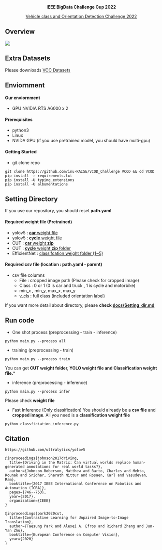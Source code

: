 <p align='center'>
    <b>IEEE BigData Challenge Cup 2022</b>
</p>
<p align='center'>
  <a href='https://vod2022.sekilab.global/'>Vehicle class and Orientation Detection Challenge 2022</a>
</p>

## Overview
<img src='https://github.com/inu-RAISE/VOD_Challenge/blob/master/pic/fig2.PNG?raw=true'></img>
## Extra Datasets

Please downloads <a href='https://fcav.engin.umich.edu/projects/driving-in-the-matrix'>VOC Datasets</a>

## Enviornment

#### Our enviornment
- GPU NVIDIA RTS A6000 x 2
#### Prerequisites
- python3
- Linux
- NVIDA GPU (if you use pretrained model, you should have multi-gpu)
#### Getting Started
- git clone repo
```
git clone https://github.com/inu-RAISE/VCOD_Challenge VCOD && cd VCOD
pip install -r requirements.txt
pip install -U typing_extensions
pip install -U albumentations
```
## Setting Directory
If you use our repository, you should reset **path.yaml**

#### Required weight file (Pretrained)
- yolov5 :  <a href='https://drive.google.com/file/d/1pvCgh97NLJ0qfZpq8tUnpyosqoqX1FRa/view?usp=sharing'>**car** weight file</a>
- yolov5 : <a href='https://drive.google.com/file/d/1520eFOqhCOyvWlXdQf9GusIHkLnIRMui/view?usp=sharing'>**cycle** weight file</a>
- CUT : <a href='https://drive.google.com/file/d/1JlkQxBHxHFDGxbWjq3KR2ReoRHWAQGMc/view?usp=sharing'>**car** weight **zip** </a>
- CUT : <a href='https://drive.google.com/file/d/1H8QdT-fOEj-BvlGgc8XFiMSsWROqbrt7/view?usp=sharing'>**cycle** weight **zip** folder</a>
- EfficientNet : <a href='https://drive.google.com/drive/folders/1uPxwFl5-Eq_-2AFvZNvZ_r_Awpx95ida?usp=sharing'>classifcation weight folder (1~5) </a>

#### Required csv file (location : path.yaml - parent)
- csv file columns
  - File : cropped image path (Please check for cropped image)
  - Class : 0 or 1 (0 is car and truck , 1 is cycle and motorbike)
  - min_x , min_y, max_x, max_y
  - v_cls : full class (included orientation label)

If you want more detail about directory, please **check <a href='https://github.com/inu-RAISE/VCOD_Challenge/blob/master/docs/Setting_Dir.md'>docs/Setting_dir.md</a>**


## Run code

- One shot process (preprocessing - train - inference)
 ```
 python main.py --process all 
```
- training (preprocessing - train)
```
python main.py --process train
```
You can get **CUT weight folder, YOLO weight file and Classification weight file.***
- inference (preprocessing - inference)
```
python main.py --process infer
```
Please check **weight file**
- Fast Inference (Only classification)
You should already be a **csv file** and **cropped image**. All you need is a **classification weight file**
```
python classficiation_inference.py
```
## Citation

```
https://github.com/ultralytics/yolov5

@inproceedings{johnson2017driving,
  title={Driving in the Matrix: Can virtual worlds replace human-generated annotations for real world tasks?},
  author={Johnson-Roberson, Matthew and Barto, Charles and Mehta, Rounak and Sridhar, Sharath Nittur and Rosaen, Karl and Vasudevan, Ram},
  booktitle={2017 IEEE International Conference on Robotics and Automation (ICRA)},
  pages={746--753},
  year={2017},
  organization={IEEE}
}

@inproceedings{park2020cut,
  title={Contrastive Learning for Unpaired Image-to-Image Translation},
  author={Taesung Park and Alexei A. Efros and Richard Zhang and Jun-Yan Zhu},
  booktitle={European Conference on Computer Vision},
  year={2020}
}
```
